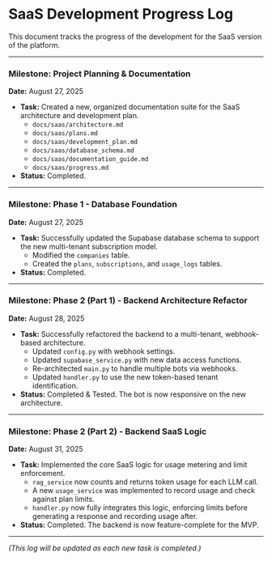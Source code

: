# SaaS Development Progress Log

This document tracks the progress of the development for the SaaS version of the platform.

---

### **Milestone: Project Planning & Documentation**

**Date:** August 27,  2025

*   **Task:** Created a new, organized documentation suite for the SaaS architecture and development plan.
    *   `docs/saas/architecture.md`
    *   `docs/saas/plans.md`
    *   `docs/saas/development_plan.md`
    *   `docs/saas/database_schema.md`
    *   `docs/saas/documentation_guide.md`
    *   `docs/saas/progress.md`
*   **Status:** Completed.

---

### **Milestone: Phase 1 - Database Foundation**

**Date:** August 27, 2025

*   **Task:** Successfully updated the Supabase database schema to support the new multi-tenant subscription model.
    *   Modified the `companies` table.
    *   Created the `plans`, `subscriptions`, and `usage_logs` tables.
*   **Status:** Completed.

---

### **Milestone: Phase 2 (Part 1) - Backend Architecture Refactor**

**Date:** August 28, 2025

*   **Task:** Successfully refactored the backend to a multi-tenant, webhook-based architecture.
    *   Updated `config.py` with webhook settings.
    *   Updated `supabase_service.py` with new data access functions.
    *   Re-architected `main.py` to handle multiple bots via webhooks.
    *   Updated `handler.py` to use the new token-based tenant identification.
*   **Status:** Completed & Tested. The bot is now responsive on the new architecture.

---

### **Milestone: Phase 2 (Part 2) - Backend SaaS Logic**

**Date:** August 31, 2025

*   **Task:** Implemented the core SaaS logic for usage metering and limit enforcement.
    *   `rag_service` now counts and returns token usage for each LLM call.
    *   A new `usage_service` was implemented to record usage and check against plan limits.
    *   `handler.py` now fully integrates this logic, enforcing limits before generating a response and recording usage after.
*   **Status:** Completed. The backend is now feature-complete for the MVP.

---
*(This log will be updated as each new task is completed.)*
